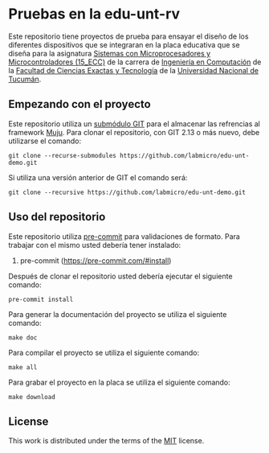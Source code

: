 # Pruebas en la edu-unt-rv

Este repositorio tiene proyectos de prueba para ensayar el diseño de los diferentes dispositivos que se integraran en la placa educativa que se diseña para la asignatura [Sistemas con Microprocesadores y Microcontroladores (15_ECC)](http://microprocesadores.unt.edu.ar/procesadores) de la carrera de [Ingeniería en Computación](https://www.facet.unt.edu.ar/ingcomputacion/) de la [Facultad de Ciencias Exactas y Tecnología](https://www.facet.unt.edu.ar/) de la [Universidad Nacional de Tucumán](http://unt.edu.ar/).

## Empezando con el proyecto

Este repositorio utiliza un [submódulo GIT](https://git-scm.com/book/es/v2/Herramientas-de-Git-Submódulos) para el almacenar las refrencias al framework [Muju](https://github.com/labmicro/muju). Para clonar el repositorio, con GIT 2.13 o más nuevo, debe utilizarse el comando:

```
git clone --recurse-submodules https://github.com/labmicro/edu-unt-demo.git
```

Si utiliza una versión anterior de GIT el comando será:

```
git clone --recursive https://github.com/labmicro/edu-unt-demo.git
```

## Uso del repositorio

Este repositorio utiliza [pre-commit](https://pre-commit.com) para validaciones de formato. Para trabajar con el mismo usted debería tener instalado:

1. pre-commit (https://pre-commit.com/#install)

Después de clonar el repositorio usted debería ejecutar el siguiente comando:

```
pre-commit install
```

Para generar la documentación del proyecto se utiliza el siguiente comando:

```
make doc

```

Para compilar el proyecto se utiliza el siguiente comando:

```
make all

```

Para grabar el proyecto en la placa se utiliza el siguiente comando:

```
make download

```

## License

This work is distributed under the terms of the [MIT](https://spdx.org/licenses/MIT.html) license.
